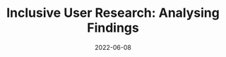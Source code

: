 ---
date: 2022-06-08
draft: true
permalink: false
publisher: tetralogical
tags:
  - inclusivity
  - usability
target_url: https://tetralogical.com/blog/2022/06/08/inclusive-user-research-analysing-findings/
title: "Inclusive User Research: Analysing Findings"
---